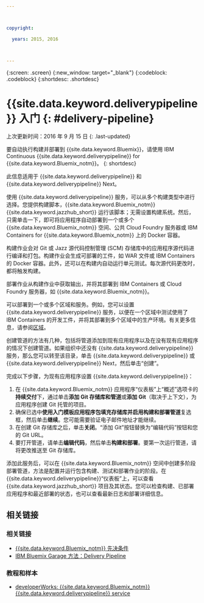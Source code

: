 ```yaml
---



copyright:

  years: 2015, 2016



---
```



{:screen: .screen}
{:new_window: target="_blank"}
{:codeblock: .codeblock}
{:shortdesc: .shortdesc}

# {{site.data.keyword.deliverypipeline}} 入门 {: #delivery-pipeline}  

上次更新时间：2016 年 9 月 15 日
{: .last-updated}

要自动执行构建并部署到 {{site.data.keyword.Bluemix}}，请使用 IBM Continuous {{site.data.keyword.deliverypipeline}} for {{site.data.keyword.Bluemix_notm}}。
{: shortdesc}

此信息适用于 {{site.data.keyword.deliverypipeline}} 和 {{site.data.keyword.deliverypipeline}} Next。

使用 {{site.data.keyword.deliverypipeline}} 服务，可以从多个构建类型中进行选择。您提供构建脚本，{{site.data.keyword.Bluemix_notm}} {{site.data.keyword.jazzhub_short}} 运行该脚本；无需设置构建系统。然后，只需单击一下，即可将应用程序自动部署到一个或多个 {{site.data.keyword.Bluemix_notm}} 空间、公共 Cloud Foundry 服务器或 IBM Containers for {{site.data.keyword.Bluemix_notm}} 上的 Docker 容器。  

构建作业会对 Git 或 Jazz 源代码控制管理 (SCM) 存储库中的应用程序源代码进行编译和打包。构建作业会生成可部署的工件，如 WAR 文件或 IBM Containers 的 Docker 容器。此外，还可以在构建内自动运行单元测试。每次源代码更改时，都将触发构建。

部署作业从构建作业中获取输出，并将其部署到 IBM Containers 或 Cloud Foundry 服务器，如 {{site.data.keyword.Bluemix_notm}}。  

可以部署到一个或多个区域和服务。例如，您可以设置 {{site.data.keyword.deliverypipeline}} 服务，以便在一个区域中测试使用了 IBM Containers 的开发工件，并将其部署到多个区域中的生产环境。有关更多信息，请参阅[区域](../../overview/index.html#ov_intro__reg)。

创建管道的方法有几种，包括将管道添加到现有应用程序以及在没有现有应用程序的情况下创建管道。如果组织中还没有 {{site.data.keyword.deliverypipeline}} 服务，那么您可以转至该目录，单击 {{site.data.keyword.deliverypipeline}} 或 {{site.data.keyword.deliverypipeline}} Next，然后单击“创建”。

完成以下步骤，为现有应用程序设置 {{site.data.keyword.deliverypipeline}}：    

1. 在 {{site.data.keyword.Bluemix_notm}} 应用程序“仪表板”上“概述”选项卡的**持续交付**下，通过单击**添加 Git 存储库和管道**或**添加 Git**（取决于上下文），为应用程序创建 Git 托管的项目。
1. 确保已选中**使用入门模板应用程序包填充存储库并启用构建和部署管道**复选框，然后单击**继续**。您可能需要验证电子邮件地址才能继续。  
1. 在创建 Git 存储库之后，单击**关闭**。“添加	Git”按钮替换为“编辑代码”按钮和您的 Git URL。  
1. 要打开管道，请单击**编辑代码**，然后单击**构建和部署**。要第一次运行管道，请将更改推送至 Git 存储库。

添加此服务后，可以在 {{site.data.keyword.Bluemix_notm}} 空间中创建多阶段部署管道，方法是配置并运行包含构建、测试和部署作业的阶段。在 {{site.data.keyword.deliverypipeline}}“仪表板”上，可以查看 {{site.data.keyword.jazzhub_short}} 项目及其状态。您可以检查构建、已部署应用程序和最近部署的状态，也可以查看最新日志和部署详细信息。  

<article class="topic reference nested1" aria-labelledby="d68e338" lang="en-us" id="rellinks" role="article">
<h2 class="topictitle2" id="d68e338">相关链接</h2>
<aside role="complementary" aria-labelledby="related_links">
<div class="linklist" id="general"><h3 class="linklistlabel" id="related_links">相关链接</h3>
<ul>
<li><img src="./sout.gif" alt=""><a href="https://developer.ibm.com/bluemix/support/#prereqs" rel="external" title="（在新选项卡或窗口中打开）">{{site.data.keyword.Bluemix_notm}} 先决条件</a></li>
<li><img src="./sout.gif" alt=""><a href="https://www.ibm.com/devops/method/content/deliver/practice_delivery_pipeline/" rel="external" title="（在新选项卡或窗口中打开）">IBM Bluemix Garage 方法：Delivery Pipeline</a></li>
</ul>
</div>

<div class="linklist" id="samples">
<h3 class="linklistlabel">教程和样本</h3>
<ul>

<!--
<li><img src="./sout.gif" alt=""><a href="https://hub.jazz.net/tutorials/devopsweb/" rel="external" title="(Opens in a new tab or window)">Clone, edit, and deploy an app</a></li>
<li><img src="./sout.gif" alt=""><a href="https://hub.jazz.net/tutorials/jazzeditor" rel="external" title="(Opens in a new tab or window)">Develop and deploy a Node.js app</a></li>
<li><img src="./sout.gif" alt=""><a href="https://hub.jazz.net/tutorials/jazzeditorjava" rel="external" title="(Opens in a new tab or window)">Develop and deploy a Java app</a></li>
-->

<li><img src="./sout.gif" alt=""><a href="http://www.ibm.com/developerworks/topics/delivery%20pipeline%20service" rel="external" title="（在新选项卡或窗口中）">developerWorks: {{site.data.keyword.Bluemix_notm}} {{site.data.keyword.deliverypipeline}} service</a></li>
</ul>
</div>
</aside>
</article>
